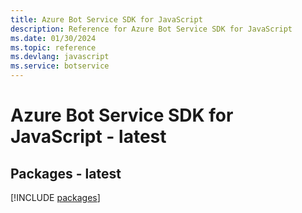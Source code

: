 ```yaml
---
title: Azure Bot Service SDK for JavaScript
description: Reference for Azure Bot Service SDK for JavaScript
ms.date: 01/30/2024
ms.topic: reference
ms.devlang: javascript
ms.service: botservice
---
```

# Azure Bot Service SDK for JavaScript - latest
## Packages - latest
[!INCLUDE [packages](bot-service-index.md)]